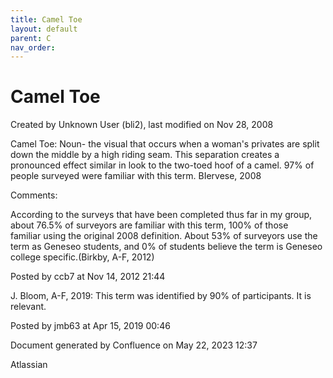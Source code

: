 ```yaml
---
title: Camel Toe
layout: default
parent: C
nav_order:
---
```


# Camel Toe

Created by  Unknown User (bli2), last modified on Nov 28, 2008

Camel Toe: Noun- the visual that occurs when a woman's privates are split down the middle by a high riding seam. This separation creates a pronounced effect similar in look to the two-toed hoof of a camel. 97% of people surveyed were familiar with this term. BIervese, 2008

Comments:

According to the surveys that have been completed thus far in my group, about 76.5% of surveyors are familiar with this term, 100% of those familiar using the original 2008 definition. About 53% of surveyors use the term as Geneseo students, and 0% of students believe the term is Geneseo college specific.(Birkby, A-F, 2012) 

Posted by ccb7 at Nov 14, 2012 21:44

J. Bloom, A-F, 2019: This term was identified by 90% of participants. It is relevant. 

Posted by jmb63 at Apr 15, 2019 00:46

Document generated by Confluence on May 22, 2023 12:37

Atlassian
